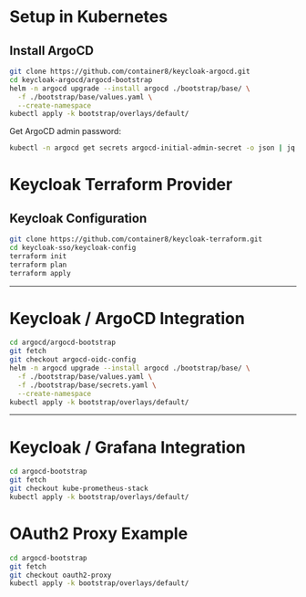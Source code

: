 # Setup in Kubernetes

## Install ArgoCD
```sh
git clone https://github.com/container8/keycloak-argocd.git
cd keycloak-argocd/argocd-bootstrap
helm -n argocd upgrade --install argocd ./bootstrap/base/ \
  -f ./bootstrap/base/values.yaml \
  --create-namespace
kubectl apply -k bootstrap/overlays/default/
```

Get ArgoCD admin password:

```sh
kubectl -n argocd get secrets argocd-initial-admin-secret -o json | jq '.data.password' -r | base64 -d
```

# Keycloak Terraform Provider
## Keycloak Configuration
```sh
git clone https://github.com/container8/keycloak-terraform.git
cd keycloak-sso/keycloak-config
terraform init
terraform plan
terraform apply
```

---

# Keycloak / ArgoCD Integration

```sh
cd argocd/argocd-bootstrap
git fetch
git checkout argocd-oidc-config
helm -n argocd upgrade --install argocd ./bootstrap/base/ \
  -f ./bootstrap/base/values.yaml \
  -f ./bootstrap/base/secrets.yaml \
  --create-namespace
kubectl apply -k bootstrap/overlays/default/
```

---

# Keycloak / Grafana Integration

```sh
cd argocd-bootstrap
git fetch
git checkout kube-prometheus-stack
kubectl apply -k bootstrap/overlays/default/
```

# OAuth2 Proxy Example

```sh
cd argocd-bootstrap
git fetch
git checkout oauth2-proxy
kubectl apply -k bootstrap/overlays/default/
```
